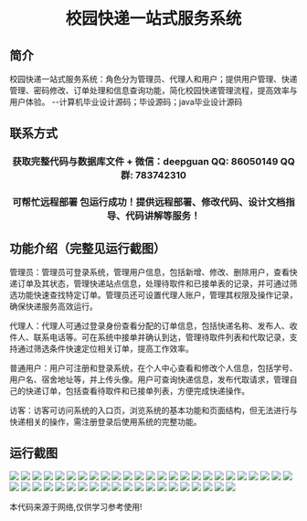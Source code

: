 <p><h1 align="center">校园快递一站式服务系统</h1></p>

## 简介
校园快递一站式服务系统：角色分为管理员、代理人和用户；提供用户管理、快递管理、密码修改、订单处理和信息查询功能，简化校园快递管理流程，提高效率与用户体验。    --计算机毕业设计源码；毕设源码；java毕业设计源码


## 联系方式
<p><h3 align="center">获取完整代码与数据库文件 + 微信：deepguan QQ: 86050149 QQ群: 783742310</h3></p>
<p><h3 align="center">可帮忙远程部署 包运行成功！提供远程部署、修改代码、设计文档指导、代码讲解等服务！</h3></p>

## 功能介绍（完整见运行截图）
管理员：管理员可登录系统，管理用户信息，包括新增、修改、删除用户，查看快递订单及其状态，管理快递站点信息，处理待取件和已接单表的记录，并可通过筛选功能快速查找特定订单。管理员还可设置代理人账户，管理其权限及操作记录，确保快递服务高效运行。

代理人：代理人可通过登录身份查看分配的订单信息，包括快递名称、发布人、收件人、联系电话等。可在系统中接单并确认到达，管理待取件列表和代取记录，支持通过筛选条件快速定位相关订单，提高工作效率。

普通用户：用户可注册和登录系统，在个人中心查看和修改个人信息，包括学号、用户名、宿舍地址等，并上传头像。用户可查询快递信息，发布代取请求，管理自己的快递订单，包括查看待取件和已接单列表，方便完成快递操作。

访客：访客可访问系统的入口页，浏览系统的基本功能和页面结构，但无法进行与快递相关的操作，需注册登录后使用系统的完整功能。


## 运行截图
![](https://bs-1329754181.cos.ap-shanghai.myqcloud.com/ssm/CampusExpressOneStopServiceSystem/img/001.jpg)
![](https://bs-1329754181.cos.ap-shanghai.myqcloud.com/ssm/CampusExpressOneStopServiceSystem/img/002.jpg)
![](https://bs-1329754181.cos.ap-shanghai.myqcloud.com/ssm/CampusExpressOneStopServiceSystem/img/003.jpg)
![](https://bs-1329754181.cos.ap-shanghai.myqcloud.com/ssm/CampusExpressOneStopServiceSystem/img/004.jpg)
![](https://bs-1329754181.cos.ap-shanghai.myqcloud.com/ssm/CampusExpressOneStopServiceSystem/img/005.jpg)
![](https://bs-1329754181.cos.ap-shanghai.myqcloud.com/ssm/CampusExpressOneStopServiceSystem/img/006.jpg)
![](https://bs-1329754181.cos.ap-shanghai.myqcloud.com/ssm/CampusExpressOneStopServiceSystem/img/007.jpg)
![](https://bs-1329754181.cos.ap-shanghai.myqcloud.com/ssm/CampusExpressOneStopServiceSystem/img/008.jpg)
![](https://bs-1329754181.cos.ap-shanghai.myqcloud.com/ssm/CampusExpressOneStopServiceSystem/img/009.jpg)
![](https://bs-1329754181.cos.ap-shanghai.myqcloud.com/ssm/CampusExpressOneStopServiceSystem/img/010.jpg)
![](https://bs-1329754181.cos.ap-shanghai.myqcloud.com/ssm/CampusExpressOneStopServiceSystem/img/011.jpg)
![](https://bs-1329754181.cos.ap-shanghai.myqcloud.com/ssm/CampusExpressOneStopServiceSystem/img/012.jpg)
![](https://bs-1329754181.cos.ap-shanghai.myqcloud.com/ssm/CampusExpressOneStopServiceSystem/img/013.jpg)
![](https://bs-1329754181.cos.ap-shanghai.myqcloud.com/ssm/CampusExpressOneStopServiceSystem/img/014.jpg)
![](https://bs-1329754181.cos.ap-shanghai.myqcloud.com/ssm/CampusExpressOneStopServiceSystem/img/015.jpg)
![](https://bs-1329754181.cos.ap-shanghai.myqcloud.com/ssm/CampusExpressOneStopServiceSystem/img/016.jpg)
![](https://bs-1329754181.cos.ap-shanghai.myqcloud.com/ssm/CampusExpressOneStopServiceSystem/img/017.jpg)
![](https://bs-1329754181.cos.ap-shanghai.myqcloud.com/ssm/CampusExpressOneStopServiceSystem/img/018.jpg)
![](https://bs-1329754181.cos.ap-shanghai.myqcloud.com/ssm/CampusExpressOneStopServiceSystem/img/019.jpg)
![](https://bs-1329754181.cos.ap-shanghai.myqcloud.com/ssm/CampusExpressOneStopServiceSystem/img/020.jpg)
![](https://bs-1329754181.cos.ap-shanghai.myqcloud.com/ssm/CampusExpressOneStopServiceSystem/img/021.jpg)
![](https://bs-1329754181.cos.ap-shanghai.myqcloud.com/ssm/CampusExpressOneStopServiceSystem/img/022.jpg)
![](https://bs-1329754181.cos.ap-shanghai.myqcloud.com/ssm/CampusExpressOneStopServiceSystem/img/023.jpg)
![](https://bs-1329754181.cos.ap-shanghai.myqcloud.com/ssm/CampusExpressOneStopServiceSystem/img/024.jpg)
![](https://bs-1329754181.cos.ap-shanghai.myqcloud.com/ssm/CampusExpressOneStopServiceSystem/img/025.jpg)
![](https://bs-1329754181.cos.ap-shanghai.myqcloud.com/ssm/CampusExpressOneStopServiceSystem/img/026.jpg)
![](https://bs-1329754181.cos.ap-shanghai.myqcloud.com/ssm/CampusExpressOneStopServiceSystem/img/027.jpg)
![](https://bs-1329754181.cos.ap-shanghai.myqcloud.com/ssm/CampusExpressOneStopServiceSystem/img/028.jpg)
![](https://bs-1329754181.cos.ap-shanghai.myqcloud.com/ssm/CampusExpressOneStopServiceSystem/img/029.jpg)
![](https://bs-1329754181.cos.ap-shanghai.myqcloud.com/ssm/CampusExpressOneStopServiceSystem/img/030.jpg)
![](https://bs-1329754181.cos.ap-shanghai.myqcloud.com/ssm/CampusExpressOneStopServiceSystem/img/031.jpg)
![](https://bs-1329754181.cos.ap-shanghai.myqcloud.com/ssm/CampusExpressOneStopServiceSystem/img/032.jpg)
![](https://bs-1329754181.cos.ap-shanghai.myqcloud.com/ssm/CampusExpressOneStopServiceSystem/img/033.jpg)
![](https://bs-1329754181.cos.ap-shanghai.myqcloud.com/ssm/CampusExpressOneStopServiceSystem/img/034.jpg)
![](https://bs-1329754181.cos.ap-shanghai.myqcloud.com/ssm/CampusExpressOneStopServiceSystem/img/035.jpg)
![](https://bs-1329754181.cos.ap-shanghai.myqcloud.com/ssm/CampusExpressOneStopServiceSystem/img/036.jpg)
![](https://bs-1329754181.cos.ap-shanghai.myqcloud.com/ssm/CampusExpressOneStopServiceSystem/img/037.jpg)
![](https://bs-1329754181.cos.ap-shanghai.myqcloud.com/ssm/CampusExpressOneStopServiceSystem/img/038.jpg)
![](https://bs-1329754181.cos.ap-shanghai.myqcloud.com/ssm/CampusExpressOneStopServiceSystem/img/039.jpg)
![](https://bs-1329754181.cos.ap-shanghai.myqcloud.com/ssm/CampusExpressOneStopServiceSystem/img/040.jpg)
![](https://bs-1329754181.cos.ap-shanghai.myqcloud.com/ssm/CampusExpressOneStopServiceSystem/img/041.jpg)
![](https://bs-1329754181.cos.ap-shanghai.myqcloud.com/ssm/CampusExpressOneStopServiceSystem/img/042.jpg)
![](https://bs-1329754181.cos.ap-shanghai.myqcloud.com/ssm/CampusExpressOneStopServiceSystem/img/043.jpg)
![](https://bs-1329754181.cos.ap-shanghai.myqcloud.com/ssm/CampusExpressOneStopServiceSystem/img/044.jpg)
![](https://bs-1329754181.cos.ap-shanghai.myqcloud.com/ssm/CampusExpressOneStopServiceSystem/img/045.jpg)

<p>本代码来源于网络,仅供学习参考使用!</p>
